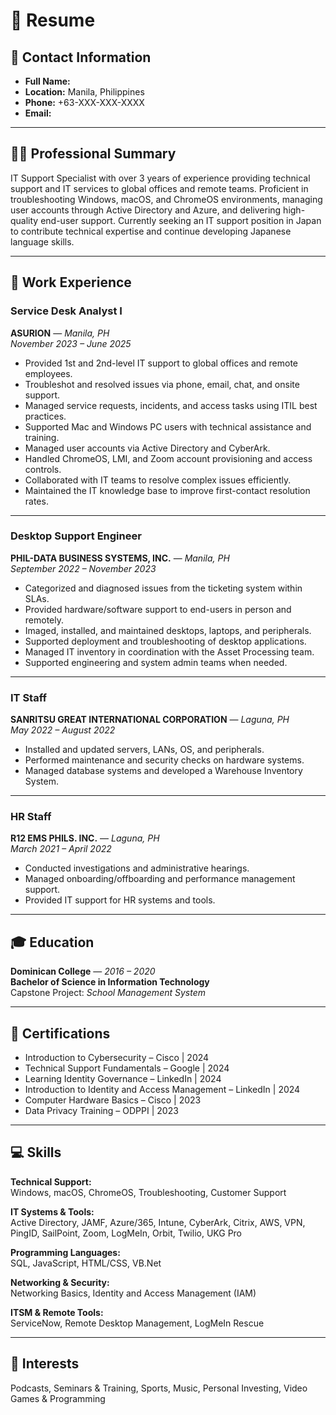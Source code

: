 
# 💼 Resume

## 📇 Contact Information
- **Full Name:**
- **Location:** Manila, Philippines
- **Phone:** +63-XXX-XXX-XXXX
- **Email:** 

---

## 🧑‍💻 Professional Summary
IT Support Specialist with over 3 years of experience providing technical support and IT services to global offices and remote teams. Proficient in troubleshooting Windows, macOS, and ChromeOS environments, managing user accounts through Active Directory and Azure, and delivering high-quality end-user support. Currently seeking an IT support position in Japan to contribute technical expertise and continue developing Japanese language skills.

---

## 🧰 Work Experience

### **Service Desk Analyst I**  
**ASURION** — *Manila, PH*  
_November 2023 – June 2025_
- Provided 1st and 2nd-level IT support to global offices and remote employees.
- Troubleshot and resolved issues via phone, email, chat, and onsite support.
- Managed service requests, incidents, and access tasks using ITIL best practices.
- Supported Mac and Windows PC users with technical assistance and training.
- Managed user accounts via Active Directory and CyberArk.
- Handled ChromeOS, LMI, and Zoom account provisioning and access controls.
- Collaborated with IT teams to resolve complex issues efficiently.
- Maintained the IT knowledge base to improve first-contact resolution rates.

---

### **Desktop Support Engineer**  
**PHIL-DATA BUSINESS SYSTEMS, INC.** — *Manila, PH*  
_September 2022 – November 2023_
- Categorized and diagnosed issues from the ticketing system within SLAs.
- Provided hardware/software support to end-users in person and remotely.
- Imaged, installed, and maintained desktops, laptops, and peripherals.
- Supported deployment and troubleshooting of desktop applications.
- Managed IT inventory in coordination with the Asset Processing team.
- Supported engineering and system admin teams when needed.

---

### **IT Staff**  
**SANRITSU GREAT INTERNATIONAL CORPORATION** — *Laguna, PH*  
_May 2022 – August 2022_
- Installed and updated servers, LANs, OS, and peripherals.
- Performed maintenance and security checks on hardware systems.
- Managed database systems and developed a Warehouse Inventory System.

---

### **HR Staff**  
**R12 EMS PHILS. INC.** — *Laguna, PH*  
_March 2021 – April 2022_
- Conducted investigations and administrative hearings.
- Managed onboarding/offboarding and performance management support.
- Provided IT support for HR systems and tools.

---

## 🎓 Education

**Dominican College** — *2016 – 2020*  
**Bachelor of Science in Information Technology**  
Capstone Project: *School Management System*

---

## 📜 Certifications

- Introduction to Cybersecurity – Cisco | 2024  
- Technical Support Fundamentals – Google | 2024  
- Learning Identity Governance – LinkedIn | 2024  
- Introduction to Identity and Access Management – LinkedIn | 2024  
- Computer Hardware Basics – Cisco | 2023  
- Data Privacy Training – ODPPI | 2023  

---

## 💻 Skills

**Technical Support:**  
Windows, macOS, ChromeOS, Troubleshooting, Customer Support

**IT Systems & Tools:**  
Active Directory, JAMF, Azure/365, Intune, CyberArk, Citrix, AWS, VPN, PingID, SailPoint, Zoom, LogMeIn, Orbit, Twilio, UKG Pro

**Programming Languages:**  
SQL, JavaScript, HTML/CSS, VB.Net

**Networking & Security:**  
Networking Basics, Identity and Access Management (IAM)

**ITSM & Remote Tools:**  
ServiceNow, Remote Desktop Management, LogMeIn Rescue

---

## 🎯 Interests

Podcasts, Seminars & Training, Sports, Music, Personal Investing, Video Games & Programming
